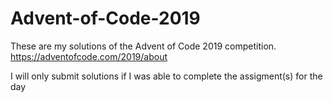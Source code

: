 # Advent-of-Code-2019
These are my solutions of the Advent of Code 2019 competition.  https://adventofcode.com/2019/about

I will only submit solutions if I was able to complete the assigment(s) for the day
